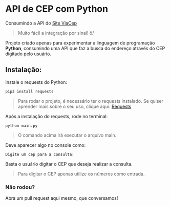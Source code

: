 # API de CEP com Python

Consumindo a API do [Site ViaCep](https://viacep.com.br/)

> Muito fácil a integração por sinal! õ/

Projeto criado apenas para experimentar a linguagem de programação **Python**, consumindo uma API que faz a busca do endereço através do CEP digitado pelo usuário.

## Instalação:

Instale o requests do Python:

`pip3 install requests`

> Para rodar o projeto, é necessário ter o requests instalado. Se quiser aprender mais sobre o seu uso, clique aqui: [Requests](https://pypi.org/project/requests/)

Após a instalação do requests, rode no terminal:

`python main.py`

> O comando acima irá executar o arquivo main.

Deve aparecer algo no console como:

`Digite um cep para a consulta:`

Basta o usuário digitar o CEP que deseja realizar a consulta.

> Para digitar o CEP apenas utilize os números como entrada.

### Não rodou?

Abra um pull request aqui mesmo, que conversamos!
